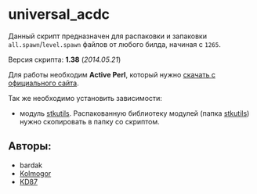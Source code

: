 # universal_acdc
Данный скрипт предназначен для распаковки и запаковки `all.spawn`/`level.spawn` файлов от любого билда, начиная с `1265`.

Версия скрипта:
**1.38** (*2014.05.21*)

Для работы необходим **Active Perl**, который нужно [скачать с официального сайта](https://www.activestate.com/products/perl/downloads/).

Так же необходимо установить зависимости:
 - модуль [stkutils](https://github.com/X-Ray-Engine-STALKER/stkutils). Распакованную библиотеку модулей (папка [stkutils](https://github.com/X-Ray-Engine-STALKER/stkutils/tree/master/stkutils)) нужно скопировать в папку со скриптом.

## Авторы:
 - bardak
 - [Kolmogor](https://www.amk-team.ru/forum/profile/2891-kolmogor/)
 - [KD87](https://www.amk-team.ru/forum/profile/11696-kd87/)
